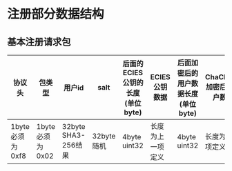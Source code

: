 # 注册部分数据结构
## 基本注册请求包
| 协议头           | 包类型           | 用户id              | salt        | 后面的ECIES公钥的长度(单位byte) | ECIES公钥数据    | 后面加密后的用户数据长度(单位byte) | ChaCha20加密后的用户数据 |
| ---------------- | ---------------- | ------------------- | ----------- | ------------------------------- | ---------------- | ---------------------------------- | ------------------------ |
| 1byte 必须为0xf8 | 1byte 必须为0x02 | 32byte SHA3-256结果 | 32byte 随机 | 4byte uint32                    | 长度为上一项定义 | 4byte uint32                       | 长度为上一项定义         |
